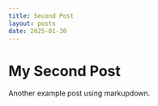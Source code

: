 ```yaml
---
title: Second Post
layout: posts
date: 2025-01-30
---
```


# My Second Post

Another example post using markupdown.
